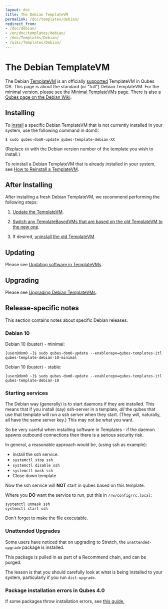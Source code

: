 ```yaml
---
layout: doc
title: The Debian TemplateVM
permalink: /doc/templates/debian/
redirect_from:
- /doc/debian/
- /en/doc/templates/debian/
- /doc/Templates/Debian/
- /wiki/Templates/Debian/
---
```


# The Debian TemplateVM

The Debian [TemplateVM] is an officially [supported] TemplateVM in Qubes OS.
This page is about the standard (or "full") Debian TemplateVM.
For the minimal version, please see the [Minimal TemplateVMs] page.
There is also a [Qubes page on the Debian Wiki].


## Installing

To [install] a specific Debian TemplateVM that is not currently installed in your system, use the following command in dom0:

    $ sudo qubes-dom0-update qubes-template-debian-XX

   (Replace `XX` with the Debian version number of the template you wish to install.)

To reinstall a Debian TemplateVM that is already installed in your system, see [How to Reinstall a TemplateVM].


## After Installing

After installing a fresh Debian TemplateVM, we recommend performing the following steps:

1. [Update the TemplateVM].

2. [Switch any TemplateBasedVMs that are based on the old TemplateVM to the new one][switch].

3. If desired, [uninstall the old TemplateVM].


## Updating

Please see [Updating software in TemplateVMs].


## Upgrading

Please see [Upgrading Debian TemplateVMs].


## Release-specific notes

This section contains notes about specific Debian releases.


### Debian 10

Debian 10 (buster) - minimal:

    [user@dom0 ~]$ sudo qubes-dom0-update --enablerepo=qubes-templates-itl qubes-template-debian-10-minimal

Debian 10 (buster) - stable:

    [user@dom0 ~]$ sudo qubes-dom0-update --enablerepo=qubes-templates-itl qubes-template-debian-10

### Starting services

The Debian way (generally) is to start daemons if they are installed.
This means that if you install (say) ssh-server in a template, *all* the qubes that use that template will run a ssh server when they start. (They will, naturally, all have the same server key.) This may not be what you want.

So be very careful when installing software in Templates - if the daemon spawns outbound connections then there is a serious security risk.

In general, a reasonable approach would be, (using ssh as example):
- Install the ssh service.
- `systemctl stop ssh`
- `systemctl disable ssh`
- `systemctl mask ssh`
- Close down template

Now the ssh service will **NOT** start in qubes based on this template.

Where you **DO** want the service to run, put this in `/rw/config/rc.local`:

    systemctl unmask ssh
    systemctl start ssh

Don't forget to make the file executable.


### Unattended Upgrades

Some users have noticed that on upgrading to Stretch, the `unattended-upgrade` package is installed.

This package is pulled in as part of a Recommend chain, and can be purged.

The lesson is that you should carefully look at what is being installed to your system, particularly if you run `dist-upgrade`. 


### Package installation errors in Qubes 4.0

If some packages throw installation errors, see [this guide.](/doc/vm-troubleshooting/#fixing-package-installation-errors)

[TemplateVM]: /doc/templates/
[Minimal TemplateVMs]: /doc/templates/minimal/
[Qubes page on the Debian Wiki]: https://wiki.debian.org/Qubes
[end-of-life]: https://wiki.debian.org/DebianReleases#Production_Releases
[supported]: /doc/supported-versions/#templatevms
[How to Reinstall a TemplateVM]: /doc/reinstall-template/
[Update the TemplateVM]: /doc/software-update-vm/
[switch]: /doc/templates/#switching
[uninstall the old TemplateVM]: /doc/templates/#uninstalling
[Updating software in TemplateVMs]: /doc/software-update-domu/#updating-software-in-templatevms
[Upgrading Debian TemplateVMs]: /doc/template/debian/upgrade/
[5149]: https://github.com/QubesOS/qubes-issues/issues/5149
[install]: /doc/templates/#installing

